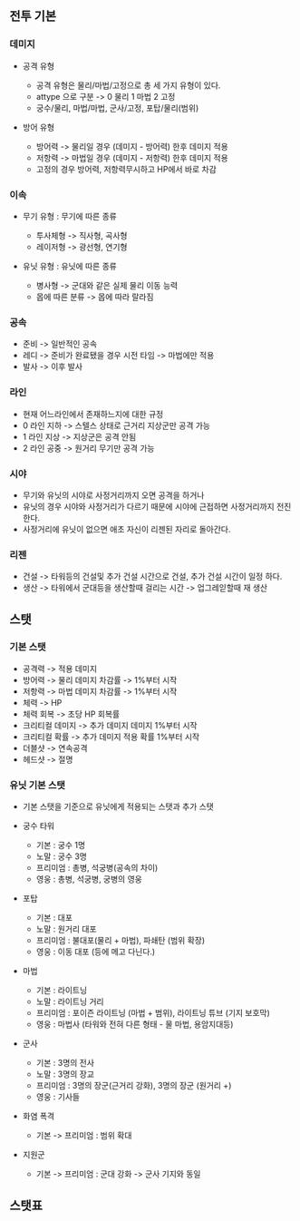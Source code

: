 ## 전투 기본
### 데미지
- 공격 유형
  - 공격 유형은 물리/마법/고정으로 총 세 가지 유형이 있다. 
  - attype 으로 구분 -> 0 물리 1 마법 2 고정
  - 궁수/물리, 마법/마법, 군사/고정, 포탑/물리(범위)

- 방어 유형
  - 방어력 -> 물리일 경우 (데미지 - 방어력) 한후 데미지 적용
  - 저항력 -> 마법일 경우 (데미지 - 저항력) 한후 데미지 적용
  - 고정의 경우 방어력, 저항력무시하고 HP에서 바로 차감

### 이속
- 무기 유형 : 무기에 따른 종류
  - 투사체형 -> 직사형, 곡사형
  - 레이저형 -> 광선형, 연기형

- 유닛 유형 : 유닛에 따른 종류
  - 병사형 -> 군대와 같은 실제 물리 이동 능력
  - 몹에 따른 분류 -> 몹에 따라 랄라짐

### 공속
- 준비 -> 일반적인 공속
- 레디 -> 준비가 완료됐을 경우 시전 타임 -> 마법에만 적용
- 발사 -> 이후 발사 

### 라인
- 현재 어느라인에서 존재하느지에 대한 규정
- 0 라인 지하 -> 스텔스 상태로 근거리 지상군만 공격 가능
- 1 라인 지상 -> 지상군은 공격 안됨
- 2 라인 공중 -> 원거리 무기만 공격 가능

### 시야
- 무기와 유닛의 시야로 사정거리까지 오면 공격을 하거나 
- 유닛의 경우 시야와 사정거리가 다르기 때문에 시야에 근접하면 사정거리까지 전진한다.
- 사정거리에 유닛이 없으면 애초 자신이 리젠된 자리로 돌아간다.

### 리젠
- 건설 -> 타워등의 건설및 추가 건설 시간으로 건설, 추가 건설 시간이 일정 하다.
- 생산 -> 타워에서 군대등을 생산할때 걸리는 시간 -> 업그레읻할때 재 생산
 

## 스탯 
### 기본 스탯
- 공격력 -> 적용 데미지
- 방어력 -> 물리 데미지 차감률 -> 1%부터 시작
- 저항력 -> 마법 데미지 차감률 -> 1%부터 시작 
- 체력 -> HP
- 체력 회복 -> 초당 HP 회복률
- 크리티컬 데미지 -> 추가 데미지 데미지 1%부터 시작 
- 크리티컬 확률 -> 추가 데미지 적용 확률 1%부터 시작 
- 더블샷 -> 연속공격
- 헤드샷 -> 절명

### 유닛 기본 스탯
- 기본 스탯을 기준으로 유닛에게 적용되는 스탯과 추가 스탯

- 궁수 타워
  - 기본 : 궁수 1명 
  - 노말 : 궁수 3명
  - 프리미엄 : 총병, 석궁병(공속의 차이)
  - 영웅 : 총병, 석궁병, 궁병의 영웅

- 포탑
  - 기본 : 대포
  - 노말 : 원거리 대포
  - 프리미엄 : 불대포(물리 + 마법), 파쇄탄 (범위 확장)
  - 영웅 : 이동 대포 (등에 메고 다닌다.) 

- 마법
  - 기본 : 라이트닝
  - 노말 : 라이트닝 거리
  - 프리미엄 : 포이즌 라이트닝 (마법 + 범위), 라이트닝 튜브 (기지 보호막)
  - 영웅 : 마법사 (타워와 전혀 다른 형태 - 물 마법, 용암지대등) 

- 군사
  - 기본 : 3명의 전사
  - 노말 : 3명의 장교
  - 프리미엄 : 3명의 장군(근거리 강화), 3명의 장군 (원거리 +)
  - 영웅 : 기사들 
     
- 화염 폭격
  - 기본 -> 프리미엄 : 범위 확대
- 지원군
  - 기본 -> 프리미엄 : 군대 강화 -> 군사 기지와 동일

## 스탯표










